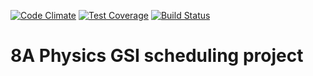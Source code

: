 [![Code Climate](https://codeclimate.com/github/lenazh/scheduler/badges/gpa.svg)](https://codeclimate.com/github/lenazh/scheduler)
[![Test Coverage](https://codeclimate.com/github/lenazh/scheduler/badges/coverage.svg)](https://codeclimate.com/github/lenazh/scheduler/coverage)
[![Build Status](https://travis-ci.org/lenazh/scheduler.svg?branch=courses)](https://travis-ci.org/lenazh/scheduler)

# 8A Physics GSI scheduling project

